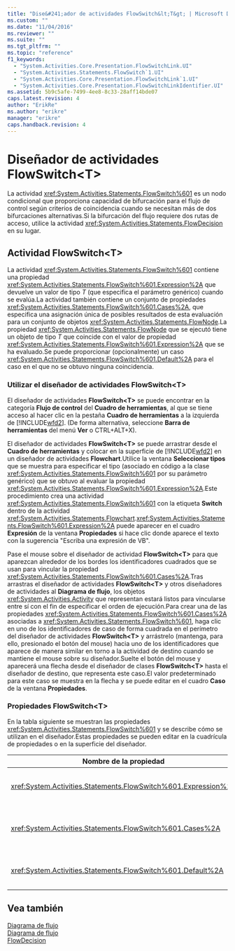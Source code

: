 ```yaml
---
title: "Dise&#241;ador de actividades FlowSwitch&lt;T&gt; | Microsoft Docs"
ms.custom: ""
ms.date: "11/04/2016"
ms.reviewer: ""
ms.suite: ""
ms.tgt_pltfrm: ""
ms.topic: "reference"
f1_keywords: 
  - "System.Activities.Core.Presentation.FlowSwitchLink.UI"
  - "System.Activities.Statements.FlowSwitch`1.UI"
  - "System.Activities.Core.Presentation.FlowSwitchLink`1.UI"
  - "System.Activities.Core.Presentation.FlowSwitchLinkIdentifier.UI"
ms.assetid: 5b9c5afe-7499-4ee8-8c33-28aff14bde07
caps.latest.revision: 4
author: "ErikRe"
ms.author: "erikre"
manager: "erikre"
caps.handback.revision: 4
---
```

# Dise&#241;ador de actividades FlowSwitch&lt;T&gt;
La actividad <xref:System.Activities.Statements.FlowSwitch%601> es un nodo condicional que proporciona capacidad de bifurcación para el flujo de control según criterios de coincidencia cuando se necesitan más de dos bifurcaciones alternativas.Si la bifurcación del flujo requiere dos rutas de acceso, utilice la actividad <xref:System.Activities.Statements.FlowDecision> en su lugar.  
  
## Actividad FlowSwitch\<T\>  
 La actividad <xref:System.Activities.Statements.FlowSwitch%601> contiene una propiedad <xref:System.Activities.Statements.FlowSwitch%601.Expression%2A> que devuelve un valor de tipo *T* \(que especifica el parámetro genérico\) cuando se evalúa.La actividad también contiene un conjunto de propiedades <xref:System.Activities.Statements.FlowSwitch%601.Cases%2A>, que especifica una asignación única de posibles resultados de esta evaluación para un conjunto de objetos <xref:System.Activities.Statements.FlowNode>.La propiedad <xref:System.Activities.Statements.FlowNode> que se ejecutó tiene un objeto de tipo *T* que coincide con el valor de propiedad <xref:System.Activities.Statements.FlowSwitch%601.Expression%2A> que se ha evaluado.Se puede proporcionar \(opcionalmente\) un caso <xref:System.Activities.Statements.FlowSwitch%601.Default%2A> para el caso en el que no se obtuvo ninguna coincidencia.  
  
### Utilizar el diseñador de actividades FlowSwitch\<T\>  
 El diseñador de actividades **FlowSwitch\<T\>** se puede encontrar en la categoría **Flujo de control** del **Cuadro de herramientas**, al que se tiene acceso al hacer clic en la pestaña **Cuadro de herramientas** a la izquierda de [!INCLUDE[wfd2](../workflow-designer/includes/wfd2_md.md)]. \(De forma alternativa, seleccione **Barra de herramientas** del menú **Ver** o CTRL\+ALT\+X\).  
  
 El diseñador de actividades **FlowSwitch\<T\>** se puede arrastrar desde el **Cuadro de herramientas** y colocar en la superficie de [!INCLUDE[wfd2](../workflow-designer/includes/wfd2_md.md)] en un diseñador de actividades **Flowchart**.Utilice la ventana **Seleccionar tipos** que se muestra para especificar el tipo \(asociado en código a la clase <xref:System.Activities.Statements.FlowSwitch%601> por su parámetro genérico\) que se obtuvo al evaluar la propiedad <xref:System.Activities.Statements.FlowSwitch%601.Expression%2A>.Este procedimiento crea una actividad <xref:System.Activities.Statements.FlowSwitch%601> con la etiqueta **Switch** dentro de la actividad <xref:System.Activities.Statements.Flowchart>.<xref:System.Activities.Statements.FlowSwitch%601.Expression%2A> puede aparecer en el cuadro **Expresión** de la ventana **Propiedades** si hace clic donde aparece el texto con la sugerencia "Escriba una expresión de VB".  
  
 Pase el mouse sobre el diseñador de actividad **FlowSwitch\<T\>** para que aparezcan alrededor de los bordes los identificadores cuadrados que se usan para vincular la propiedad <xref:System.Activities.Statements.FlowSwitch%601.Cases%2A>.Tras arrastras el diseñador de actividades **FlowSwitch\<T\>** y otros diseñadores de actividades al **Diagrama de flujo**, los objetos <xref:System.Activities.Activity> que representan estará listos para vincularse entre sí con el fin de especificar el orden de ejecución.Para crear una de las propiedades <xref:System.Activities.Statements.FlowSwitch%601.Cases%2A> asociadas a <xref:System.Activities.Statements.FlowSwitch%601>, haga clic en uno de los identificadores de caso de forma cuadrada en el perímetro del diseñador de actividades **FlowSwitch\<T\>** y arrástrelo \(mantenga, para ello, presionado el botón del mouse\) hacia uno de los identificadores que aparece de manera similar en torno a la actividad de destino cuando se mantiene el mouse sobre su diseñador.Suelte el botón del mouse y aparecerá una flecha desde el diseñador de clases **FlowSwitch\<T\>** hasta el diseñador de destino, que representa este caso.El valor predeterminado para este caso se muestra en la flecha y se puede editar en el cuadro **Caso** de la ventana **Propiedades**.  
  
### Propiedades FlowSwitch\<T\>  
 En la tabla siguiente se muestran las propiedades <xref:System.Activities.Statements.FlowSwitch%601> y se describe cómo se utilizan en el diseñador.Estas propiedades se pueden editar en la cuadrícula de propiedades o en la superficie del diseñador.  
  
|Nombre de la propiedad|Obligatorio|Uso|  
|----------------------------|-----------------|---------|  
|<xref:System.Activities.Statements.FlowSwitch%601.Expression%2A>|True|Especifica la expresión que se evalúa para determinar cuál de las propiedades <xref:System.Activities.Statements.FlowSwitch%601.Cases%2A> se va intercambiar en la ruta de acceso de ejecución.|  
|<xref:System.Activities.Statements.FlowSwitch%601.Cases%2A>|False|Especifica una asignación única de los posibles resultados que se obtienen al evaluar la propiedad <xref:System.Activities.Statements.FlowSwitch%601.Expression%2A> para un conjunto de objetos <xref:System.Activities.Statements.FlowNode>.|  
|<xref:System.Activities.Statements.FlowSwitch%601.Default%2A>|True|Especifica la asignación cuando la evaluación de <xref:System.Activities.Statements.FlowSwitch%601.Expression%2A> no coincide con uno de los valores que contiene el objeto <xref:System.Activities.Statements.FlowSwitch%601.Cases%2A>.|  
  
## Vea también  
 [Diagrama de flujo](../workflow-designer/flowchart-activity-designers.md)   
 [Diagrama de flujo](../workflow-designer/flowchart-activity-designer.md)   
 [FlowDecision](../workflow-designer/flowdecision-activity-designer.md)